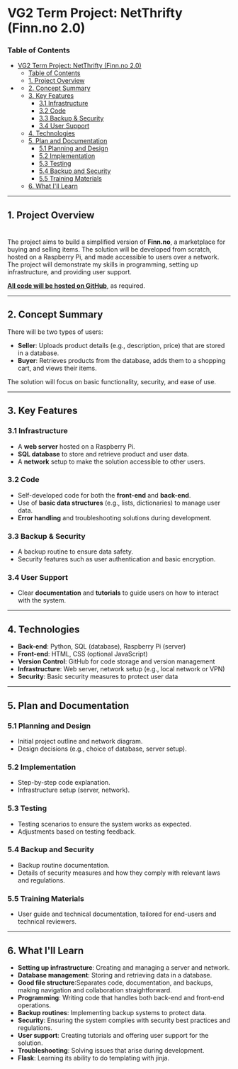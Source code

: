 # VG2 Term Project: NetThrifty (Finn.no 2.0)

### Table of Contents
- [VG2 Term Project: NetThrifty (Finn.no 2.0)](#vg2-term-project-netthrifty-finnno-20)
    - [Table of Contents](#table-of-contents)
  - [1. Project Overview](#1-project-overview)
- [](#)
  - [2. Concept Summary](#2-concept-summary)
  - [3. Key Features](#3-key-features)
    - [3.1 Infrastructure](#31-infrastructure)
    - [3.2 Code](#32-code)
    - [3.3 Backup \& Security](#33-backup--security)
    - [3.4 User Support](#34-user-support)
  - [4. Technologies](#4-technologies)
  - [5. Plan and Documentation](#5-plan-and-documentation)
    - [5.1 Planning and Design](#51-planning-and-design)
    - [5.2 Implementation](#52-implementation)
    - [5.3 Testing](#53-testing)
    - [5.4 Backup and Security](#54-backup-and-security)
    - [5.5 Training Materials](#55-training-materials)
  - [6. What I'll Learn](#6-what-ill-learn)

---

## 1. Project Overview
# 
The project aims to build a simplified version of **Finn.no**, a marketplace for buying and selling items. The solution will be developed from scratch, hosted on a Raspberry Pi, and made accessible to users over a network. The project will demonstrate my skills in programming, setting up infrastructure, and providing user support. 

[**All code will be hosted on GitHub**](https://github.com/HenrikHaalandDev/TerminoppgaveVG2), as required.

---

## 2. Concept Summary

There will be two types of users:

- **Seller**: Uploads product details (e.g., description, price) that are stored in a database.
- **Buyer**: Retrieves products from the database, adds them to a shopping cart, and views their items.

The solution will focus on basic functionality, security, and ease of use.

---

## 3. Key Features

### 3.1 Infrastructure
- A **web server** hosted on a Raspberry Pi.
- **SQL database** to store and retrieve product and user data.
- A **network** setup to make the solution accessible to other users.

### 3.2 Code
- Self-developed code for both the **front-end** and **back-end**.
- Use of **basic data structures** (e.g., lists, dictionaries) to manage user data.
- **Error handling** and troubleshooting solutions during development.

### 3.3 Backup & Security
- A backup routine to ensure data safety.
- Security features such as user authentication and basic encryption.

### 3.4 User Support
- Clear **documentation** and **tutorials** to guide users on how to interact with the system.

---

## 4. Technologies

- **Back-end**: Python, SQL (database), Raspberry Pi (server)
- **Front-end**: HTML, CSS (optional JavaScript)
- **Version Control**: GitHub for code storage and version management
- **Infrastructure**: Web server, network setup (e.g., local network or VPN)
- **Security**: Basic security measures to protect user data

---

## 5. Plan and Documentation

### 5.1 Planning and Design
- Initial project outline and network diagram.
- Design decisions (e.g., choice of database, server setup).

### 5.2 Implementation
- Step-by-step code explanation.
- Infrastructure setup (server, network).

### 5.3 Testing
- Testing scenarios to ensure the system works as expected.
- Adjustments based on testing feedback.

### 5.4 Backup and Security
- Backup routine documentation.
- Details of security measures and how they comply with relevant laws and regulations.

### 5.5 Training Materials
- User guide and technical documentation, tailored for end-users and technical reviewers.

---

## 6. What I'll Learn

- **Setting up infrastructure**: Creating and managing a server and network.
- **Database management**: Storing and retrieving data in a database.
- **Good file structure**:Separates code, documentation, and backups, making navigation and collaboration straightforward.
- **Programming**: Writing code that handles both back-end and front-end operations.
- **Backup routines**: Implementing backup systems to protect data.
- **Security**: Ensuring the system complies with security best practices and regulations.
- **User support**: Creating tutorials and offering user support for the solution.
- **Troubleshooting**: Solving issues that arise during development.
- **Flask**: Learning its ability to do templating with jinja.